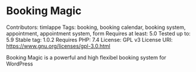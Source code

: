 # Booking Magic
Contributors: timlappe
Tags: booking, booking calendar, booking system, appointment, appointment system, form
Requires at least: 5.0
Tested up to: 5.9
Stable tag: 1.0.2
Requires PHP: 7.4
License: GPL v3
License URI: https://www.gnu.org/licenses/gpl-3.0.html

Booking Magic is a powerful and high flexibel booking system for WordPress